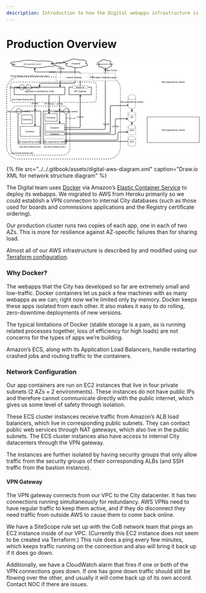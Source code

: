 ```yaml
---
description: Introduction to how the Digital webapps infrastructure is set up in AWS
---
```


# Production Overview

![Diagram of our AWS network structure](../../.gitbook/assets/digital-aws-diagrams.svg)

{% file src="../../.gitbook/assets/digital-aws-diagram.xml" caption="Draw.io XML for network structure diagram" %}

The Digital team uses [Docker](https://www.docker.com/) via Amazon’s [Elastic Container Service](https://aws.amazon.com/ecs/) to deploy its webapps. We migrated to AWS from Heroku primarily so we could establish a VPN connection to internal City databases \(such as those used for boards and commissions applications and the Registry certificate ordering\).

Our production cluster runs two copies of each app, one in each of two AZs. This is more for resilience against AZ-specific failures than for sharing load.

Almost all of our AWS infrastructure is described by and modified using our [Terraform configuration](https://github.com/CityOfBoston/digital-terraform).

### Why Docker?

The webapps that the City has developed so far are extremely small and low-traffic. Docker containers let us pack a few machines with as many webapps as we can; right now we’re limited only by memory. Docker keeps these apps isolated from each other. It also makes it easy to do rolling, zero-downtime deployments of new versions.

The typical limitations of Docker \(stable storage is a pain, as is running related processes together, loss of efficiency for high loads\) are not concerns for the types of apps we’re building.

Amazon’s ECS, along with its Application Load Balancers, handle restarting crashed jobs and routing traffic to the containers.

### Network Configuration

Our app containers are run on EC2 instances that live in four private subnets \(2 AZs × 2 environments\). These instances do not have public IPs and therefore cannot communicate directly with the public internet, which gives us some level of safety through isolation.

These ECS cluster instances receive traffic from Amazon’s ALB load balancers, which live in corresponding public subnets. They can contact public web services through NAT gateways, which also live in the public subnets. The ECS cluster instances also have access to internal City datacenters through the VPN gateway.

The instances are further isolated by having security groups that only allow traffic from the security groups of their corresponding ALBs \(and SSH traffic from the bastion instance\).

#### VPN Gateway

The VPN gateway connects from our VPC to the City datacenter. It has two connections running simultaneously for redundancy. AWS VPNs need to have regular traffic to keep them active, and if they do disconnect they need traffic from outside AWS to cause them to come back online.

We have a SiteScope rule set up with the CoB network team that pings an EC2 instance inside of our VPC. \(Currently this EC2 instance does not seem to be created via Terraform.\) This rule does a ping every few minutes, which keeps traffic running on the connection and also will bring it back up if it does go down.

Additionally, we have a CloudWatch alarm that fires if one or both of the VPN connections goes down. If one has gone down traffic should still be flowing over the other, and usually it will come back up of its own accord. Contact NOC if there are issues.

